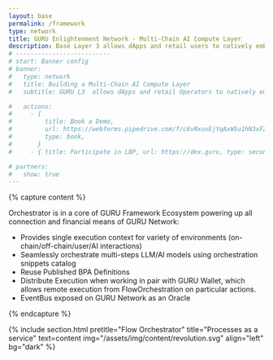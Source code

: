 ```yaml
---
layout: base
permalink: /framework
type: network
title: GURU Enlightenment Network - Multi-Chain AI Compute Layer
description: Base Layer 3 allows dApps and retail users to natively embed orchestrated AI Agents into their routines and earn Network participant rewards.
# --------------------------
# start: Banner config
# banner:
#   type: network
#   title: Building a Multi-Chain AI Compute Layer
#   subtitle: GURU L3  allows dApps and retail Operators to natively embed orchestrated AI Agents and earn Network participant rewards.

#   actions:
#     - {
#         title: Book a Demo,
#         url: https://webforms.pipedrive.com/f/c6vRxuvEjYqAxWSu1hN3xF2Cm5KyUtB66yKiko2wxKvPIs2J5R6mPJUV3oMdjnoHpF,
#         type: book,
#       }
#     - { title: Participate in LBP, url: https://dex.guru, type: secondary }

# partners:
#   show: true
---
```


<!-- ORCHESTRATOR SECTION -->

{% capture content %}

Orchestrator is in a core of GURU Framework Ecosystem powering up all connection and financial means of GURU Network:

- Provides single execution context for variety of environments (on-chain/off-chain/user/AI interactions)
- Seamlessly orchestrate multi-steps LLM/AI models using orchestration snippets catalog
- Reuse Published BPA Definitions
- Distribute Execution when working in pair with GURU Wallet, which allows remote execution from FlowOrchestration on particular actions.
- EventBus exposed on GURU Network as an Oracle

{% endcapture %}

{% include section.html pretitle="Flow Orchestrator" title="Processes as a service" text=content  img="/assets/img/content/revolution.svg" align="left" bg="dark" %}

<!-- / ORCHESTRATOR SECTION -->
